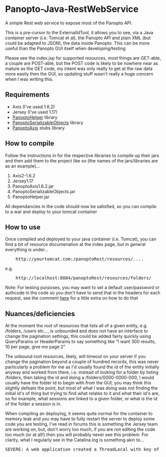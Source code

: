 Panopto-Java-RestWebService
===========================

A simple Rest web service to expose most of the Panopto API.

This is a pre-cursor to the ExternalIdTool, it allows you to see, via a Java container server (i.e. Tomcat et al), the Panopto API and plain XML (but could be adapted to JSON), the data inside Panopto. This can be more useful than the Panopto GUI itself when developing/testing

Please see the index.jsp for supported resources, most things are GET-able, a couple are POST-able, but the POST code is likely to be nowhere near as mature as the GET code, my intent was only really to get at the raw data more easily then the GUI, so updating stuff wasn't really a huge concern when I was writing this.

Requirements
------------

* Axis (I've used 1.6.2)
* Jersey (I've used 1.17)
* [PanoptoHelper](https://github.com/andmar8/Panopto-Java-RestWebServiceHelper) library
* [PanoptoSerializableObjects](https://github.com/andmar8/Panopto-Java-SerializableObjects) library
* [PanoptoAxis](https://github.com/andmar8/Panopto-Java-Axis) stubs library

How to compile
--------------

Follow the instructions in for the respective libraries to compile up their jars and then add them to the project like so (the names of the jars/libraries are as an example)...

1. Axis2-1.6.2
2. Jersey1.17
3. PanoptoAxis1.6.2.jar
4. PanoptoSerializableObjects.jar
5. PanoptoHelper.jar

All dependancies in the code should now be satisfied, so you can compile to a war and deploy to your tomcat container

How to use
----------

Once compiled and deployed to your java container (i.e. Tomcat), you can find a bit of resource documenation at the index page, but in general everything is under...

<pre>
	http://yourtomcat.com:<yourport>/panoptoRest/resources/....
</pre>

e.g.

<pre>
	http://localhost:8084/panoptoRest/resources/folders/
</pre>

Note: For testing purposes, you may want to set a default user/password or authcode in the code so you don't have to send that in the headers for each request, see the comment [here]() for a little extra on how to do that

Nuances/deficiencies
--------------------

At the moment the root of resources that lists all of a given entity, e.g. /folders, /users etc..., is unbounded and does not have an interface to change the pagination settings, this could be added fairly quickly using QueryParams or HeaderParams to say something like "I want 300 results, 10 per page, give me page 2"

The unbound root resources, likely, will timeout on your server if you change the pagination beyond a couple of hundred records, this was never particularly a problem for me as I'd usually found the id of the entity initially anyway and worked from there, i.e. instead of looking for a folder by listing /folders, then taking the id and doing a /folders/0000-0000-000, I would usually have the folder Id to begin with from the GUI; you may think this slightly defeats the point, but most of what I was doing was not finding the initial id's of thing but trying to find what relates to it and what their id's are, so for example, what sessions are linked to a given folder, or what is the id of the folder a session is in.

When compiling an deploying, it seems quite normal for the container to memory leak and you may have to fully restart the server to deploy some code you are testing, I've read in forums this is something the Jersey team are working on, but, don't worry too much, if you are not editing the code too much (or at all!) then you will probably never see this problem. For clarity, what I regularly see in the Catalina.log is something akin to...

<pre>
SEVERE: A web application created a ThreadLocal with key of type [null] (value [com.sun.xml.bind.v2.ClassFactory$1@bd61d4]) and a value of type [java.util.WeakHashMap] (value [{class javax.xml.bind.annotation.W3CDomHandler=java.lang.ref.WeakReference@161df1f}]) but failed to remove it when the web application was stopped. To prevent a memory leak, the ThreadLocal has been forcibly removed.
</pre>